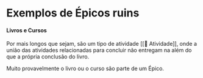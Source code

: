 # Exemplos de Épicos ruins

#### Livros e Cursos

Por mais longos que sejam, são um tipo de atividade [[🚧 Atividade]], onde a união das atividades relacionadas para concluir não entregam na além do que a própria conclusão do livro.

Muito provavelmente o livro ou o curso são parte de um Épico.